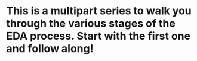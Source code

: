 # This is a multipart series to walk you through the various stages of the EDA process. Start with the first one and follow along!
